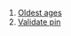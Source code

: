 1. [Oldest ages](https://www.codewars.com/kata/511f11d355fe575d2c000001)
2. [Validate pin](https://www.codewars.com/kata/55f8a9c06c018a0d6e000132)